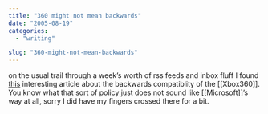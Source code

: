 ```yaml
---
title: "360 might not mean backwards"
date: "2005-08-19"
categories: 
  - "writing"

slug: "360-might-not-mean-backwards"
---
```


on the usual trail through a week’s worth of rss feeds and inbox fluff I found [this](https://www.games-digest.com/2005/08/xbox_360_withou.html) interesting article about the backwards compatiblity of the \[\[Xbox360\]\].  
You know what that sort of policy just does not sound like \[\[Microsoft\]\]’s way at all, sorry I did have my fingers crossed there for a bit.
